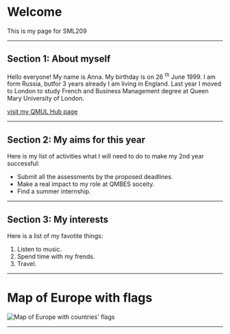 <h1>Welcome</h1>
<p>This is my page for SML209</p>
<hr>

<h2>Section 1: About myself</h2>
<p> Hello everyone! My name is Anna. My birthday is on 26 <sup>th</sup> June 1999. I am form Russia, butfor 3 years already I am living in England. Last year I moved to London to study French and Business Management degree at Queen Mary University of London.</p>
<a href="https://hub.qmplus.qmul.ac.uk/view/view.php?profile=anna-moiseeva&page=sml209-computers-and-languages-2018-anna-moiseeva"> visit my QMUL Hub page</a>
<hr>
<h2> Section 2: My aims for this year</h2>
<p>Here is my list of activities what I will need to do to make my 2nd year successful:</p>
<ul>
  <li> Submit all the assessments by the proposed deadlines.</li>
  <li> Make a real impact to my role at QMBES soceity.</li>
  <li> Find a summer internship.</li>
</ul>
<hr>
<h2> Section 3: My interests</h2>
<p> Here is a list of my favotite things:</p>
<ol>
  <li>Listen to music.</li>
  <li>Spend time with my frends.</li>
  <li>Travel.</li>
</ol>
<hr>
  
<h1> Map of Europe with flags</h1>
<img src="https://upload.wikimedia.org/wikipedia/commons/d/dd/Map_of_Europe_with_flags.svg " alt="Map of Europe with countries' flags" >
<hr>
